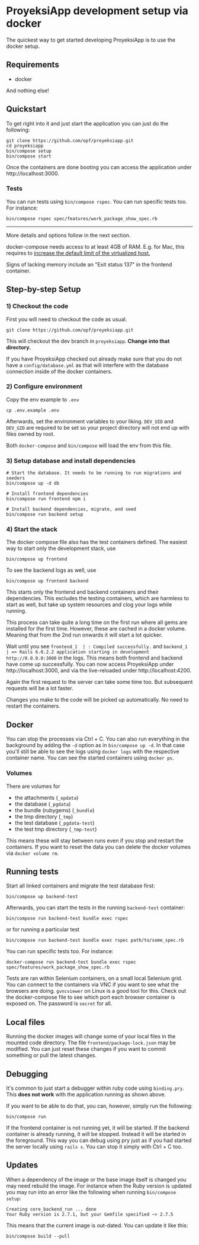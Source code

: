# ProyeksiApp development setup via docker

The quickest way to get started developing ProyeksiApp is to use the docker setup.

## Requirements

* docker

And nothing else!

## Quickstart

To get right into it and just start the application you can just do the following:

```
git clone https://github.com/opf/proyeksiapp.git
cd proyeksiapp
bin/compose setup
bin/compose start
```

Once the containers are done booting you can access the application under http://localhost:3000.

### Tests

You can run tests using `bin/compose rspec`. You can run specific tests too. For instance:

```
bin/compose rspec spec/features/work_package_show_spec.rb
```

***

More details and options follow in the next section.

<div class="alert alert-info" role="alert">

docker-compose needs access to at least 4GB of RAM. E.g. for Mac, this requires to [increase the default limit of the virtualized host.](https://docs.docker.com/docker-for-mac/)

Signs of lacking memory include an "Exit status 137" in the frontend container.

</div>

## Step-by-step Setup

### 1) Checkout the code

First you will need to checkout the code as usual.

```
git clone https://github.com/opf/proyeksiapp.git
```

This will checkout the dev branch in `proyeksiapp`. **Change into that directory.**

If you have ProyeksiApp checked out already make sure that you do not have a `config/database.yml`
as that will interfere with the database connection inside of the docker containers.

### 2) Configure environment

Copy the env example to `.env`

```
cp .env.example .env
```

Afterwards, set the environment variables to your liking. `DEV_UID` and `DEV_GID` are required to be set so your project
directory will not end up with files owned by root.

Both `docker-compose` and `bin/compose` will load the env from this file.

### 3) Setup database and install dependencies

```
# Start the database. It needs to be running to run migrations and seeders
bin/compose up -d db

# Install frontend dependencies
bin/compose run frontend npm i

# Install backend dependencies, migrate, and seed
bin/compose run backend setup
```

### 4) Start the stack

The docker compose file also has the test containers defined. The easiest way to start only the development stack, use

```
bin/compose up frontend
```

To see the backend logs as well, use

```
bin/compose up frontend backend
```

This starts only the frontend and backend containers and their dependencies. This excludes the testing containers, which
are harmless to start as well, but take up system resources and clog your logs while running.

This process can take quite a long time on the first run where all gems are installed for the first time.
However, these are cached in a docker volume. Meaning that from the 2nd run onwards it will start a lot quicker.

Wait until you see `frontend_1  | : Compiled successfully.` and `backend_1   | => Rails 6.0.2.2 application starting in development http://0.0.0.0:3000` in the logs.
This means both frontend and backend have come up successfully.
You can now access ProyeksiApp under http://localhost:3000, and via the live-reloaded under http://localhost:4200.

Again the first request to the server can take some time too.
But subsequent requests will be a lot faster.

Changes you make to the code will be picked up automatically.
No need to restart the containers.

## Docker

You can stop the processes via Ctrl + C. You can also run everything in the background by adding the `-d` option as in `bin/compose up -d`. In that case you'll still be able to see the logs using `docker logs` with the respective container name.
You can see the started containers using `docker ps`.

### Volumes

There are volumes for

  * the attachments (`_opdata`)
  * the database (`_pgdata`)
  * the bundle (rubygems) (`_bundle`)
  * the tmp directory (`_tmp`)
  * the test database (`_pgdata-test`)
  * the test tmp directory (`_tmp-test`)

This means these will stay between runs even if you stop and restart the containers.
If you want to reset the data you can delete the docker volumes via `docker volume rm`.

## Running tests 

Start all linked containers and migrate the test database first:

```
bin/compose up backend-test
```

Afterwards, you can start the tests in the running `backend-test` container:

```
bin/compose run backend-test bundle exec rspec
```

or for running a particular test

```
bin/compose run backend-test bundle exec rspec path/to/some_spec.rb
```

You can run specific tests too. For instance:

```
docker-compose run backend-test bundle exec rspec spec/features/work_package_show_spec.rb
```

Tests are ran within Selenium containers, on a small local Selenium grid. You can connect to the containers via VNC if
you want to see what the browsers are doing. `gvncviewer` on Linux is a good tool for this. Check out the docker-compose
file to see which port each browser container is exposed on. The password is `secret` for all.

## Local files

Running the docker images will change some of your local files in the mounted code directory.
The file `frontend/package-lock.json` may be modified.
You can just reset these changes if you want to commit something or pull the latest changes.

## Debugging

It's common to just start a debugger within ruby code using `binding.pry`.
This **does not work** with the application running as shown above.

If you want to be able to do that, you can, however, simply run the following:

```
bin/compose run
```

If the frontend container is not running yet, it will be started.
If the backend container is already running, it will be stopped.
Instead it will be started in the foreground.
This way you can debug using pry just as if you had started the server locally using `rails s`.
You can stop it simply with Ctrl + C too.

## Updates

When a dependency of the image or the base image itself is changed you may need
rebuild the image. For instance when the Ruby version is updated you may run into
an error like the following when running `bin/compose setup`:

```
Creating core_backend_run ... done
Your Ruby version is 2.7.1, but your Gemfile specified ~> 2.7.5
```

This means that the current image is out-dated. You can update it like this:

```
bin/compose build --pull
```
